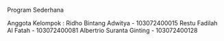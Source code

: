 Program Sederhana

Anggota Kelompok :
Ridho Bintang Adwitya - 103072400015
Restu Fadilah Al Fatah - 103072400081
Albertrio Suranta Ginting - 103072400128
